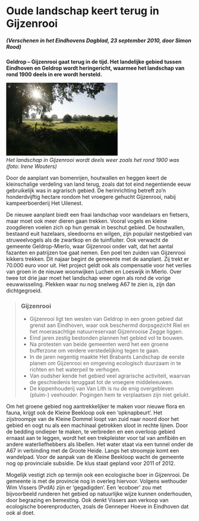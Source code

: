 # Oude landschap keert terug in Gijzenrooi

##### _(Verschenen in het Eindhovens Dagblad, 23 september 2010, door Simon Rood)_

**Geldrop – Gijzenrooi gaat terug in de tijd. Het landelijke gebied tussen Eindhoven en Geldrop wordt heringericht, waarmee het landschap van rond 1900 deels in ere wordt hersteld.**

![ED](images/20100923ed.jpg "Het landschap in Gijzenrooi")<br/>
_Het landschap in Gijzenrooi wordt deels weer zoals het rond 1900 was
(foto: Irene Wouters)_

Door de aanplant van bomenrijen, houtwallen en heggen keert de kleinschalige verdeling van land terug, zoals dat tot eind negentiende eeuw gebruikelijk was in agrarisch gebied. De herinrichting betreft zo’n honderdvijftig hectare rondom het vroegere gehucht Gijzenrooi, nabij kampeerboerderij Het Uilenest.

De nieuwe aanplant biedt een fraai landschap voor wandelaars en fietsers, maar moet ook meer dieren gaan trekken. Vooral vogels en kleine zoogdieren voelen zich op hun gemak in beschut gebied. De houtwallen, bestaand euit hazelaars, sleedoorns en wilgen, zijn populair nestgebied van struweelvogels als de zwartkop en de tuinfluiter. Ook verwacht de gemeente Geldrop-Mierlo, waar Gijzenrooi onder valt, dat het aantal fazanten en patrijzen toe gaat nemen. Een poel ten zuiden van Gijzenrooi kikkers trekken. Dit najaar begint de gemeente met de aanplant. Zij trekt er 70.000 euro voor uit. Het project geldt ook als compensatie voor het verlies van groen in de nieuwe woonwijken Luchen en Loeswijk in Mierlo. Over twee tot drie jaar moet het landschap weer ogen als rond de vorige eeuwwisseling. Plekken waar nu nog snelweg A67 te zien is, zijn dan dichtgegroeid.

> ### Gijzenrooi
> - Gijzenrooi ligt ten westen van Geldrop in een groen gebied dat grenst aan Eindhoven, waar ook beschermd dorpsgezicht Riel en het moerasachtige natuurreservaat Gijzenrooise Zegge liggen.
> - Eind jaren zestig bestonden plannen het gebied vol te bouwen.
> - Na protesten van beide gemeenten werd het een groene bufferzone  om verdere verstedelijking tegen te gaan.
> - In de jaren negentig maakte Het Brabants Landschap de eerste planen om Gijzenrooi en omgeving ecologisch duurzaam in te richten en het waterpeil te verhogen.
> - Van oudsher kende het gebied veel agrarische activiteit, waarvan de geschiedenis teruggaat tot de vroegere middeleeuwen.
> - De kippenhouderij van Van Lith is nu de enig overgebleven (pluim-) veehouder. Pogingen hem te verplaatsen zijn niet gelukt.

Om het groene gebied nog aantrekkelijker te maken voor nieuwe flora en fauna, krijgt ook de Kleine Beekloop ook een ‘opknapbeurt’. Het zijstroompje van de Kleine Dommel loopt van zuid naar noord door het gebied en oogt nu als een machinaal getrokken sloot in rechte lijnen. Door de bedding ondieper te maken, te verbreden en een overloop gebied ernaast aan te leggen, wordt het een trekpleister voor tal van amfibi&euml;n en andere waterliefhebbers als libellen. Het water staat via een tunnel onder de A67 in verbinding met de Groote Heide. Langs het stroompje komt een wandelpad. Voor de aanpak van de Kleine Beekloop wacht de gemeente nog op provinciale subsidie. De klus staat gepland voor 2011 of 2012.

Mogelijk vestigt zich op termijn ook een ecologische boer in Gijzenrooi. De gemeente is met de provincie nog in overleg hiervoor. Volgens wethouder Wim Vissers (PvdA) zijn er ‘gegadigden’. Een ‘ecoboer’ zou met bijvoorbeeld runderen het gebied op natuurlijke wijze kunnen onderhouden, door begrazing en bemesting. Ook denkt Vissers aan verkoop van ecologische boerenproducten, zoals de Genneper Hoeve in Eindhoven dat ook al doet.
